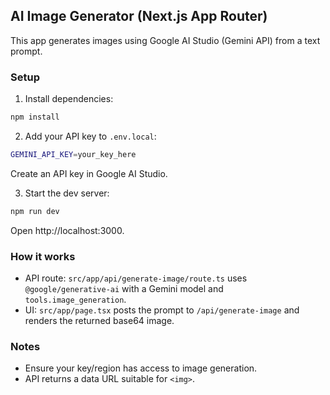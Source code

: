 ## AI Image Generator (Next.js App Router)

This app generates images using Google AI Studio (Gemini API) from a text prompt.

### Setup

1) Install dependencies:

```bash
npm install
```

2) Add your API key to `.env.local`:

```bash
GEMINI_API_KEY=your_key_here
```

Create an API key in Google AI Studio.

3) Start the dev server:

```bash
npm run dev
```

Open http://localhost:3000.

### How it works

- API route: `src/app/api/generate-image/route.ts` uses `@google/generative-ai` with a Gemini model and `tools.image_generation`.
- UI: `src/app/page.tsx` posts the prompt to `/api/generate-image` and renders the returned base64 image.

### Notes

- Ensure your key/region has access to image generation.
- API returns a data URL suitable for `<img>`.
